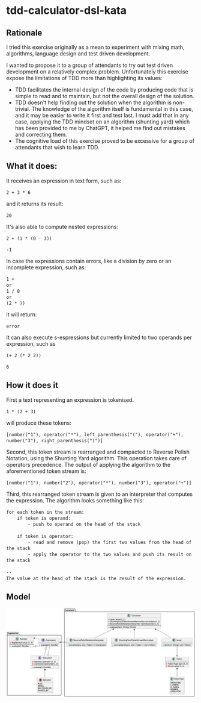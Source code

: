 # tdd-calculator-dsl-kata

## Rationale
I tried this exercise originally as a mean to experiment with mixing math, 
algorithms, language design and test driven development.

I wanted to propose it to a group of attendants to try out test driven development on a
relatively complex problem. Unfortunately this exercise expose the limitations of TDD more
than highlighting its values:
- TDD facilitates the internal design of the code by producing code that is simple to read
and to maintain, but not the overall design of the solution.
- TDD doesn't help finding out the solution when the algorithm is non-trivial. The knowledge of
the algorithm itself is fundamental in this case, and it may be easier to write it first and
test last. I must add that in any case, applying the TDD mindset on an algorithm (shunting yard)
which has been provided to me by ChatGPT, it helped me find out mistakes and correcting them.
- The cognitive load of this exercise proved to be excessive for a group of attendants
that wish to learn TDD.

## What it does:
It receives an expression in text form, such as:
~~~
2 + 3 * 6
~~~

and it returns its result:
~~~
20
~~~

It's also able to compute nested expressions:
~~~
2 + (1 * (0 - 3))
~~~
~~~
-1
~~~

In case the expressions contain errors, like a division by zero or an incomplete expression, such as:
~~~
1 +
or
1 / 0
or 
(2 * ))
~~~

it will return:
~~~
error
~~~

It can also execute s-espressions but currently limited to two operands per expression, such as
~~~
(+ 2 (* 2 2))
~~~

~~~
6
~~~

## How it does it
First a text representing an expression is tokenised.
~~~
1 * (2 + 3)
~~~

will produce these tokens:
~~~
[number("1"), operator("*"), left_parenthesis("("), operator("+"), number("3"), right_parenthesis(")")]
~~~

Second, this token stream is rearranged and compacted to Reverse Polish Notation, using
the Shunting Yard algorithm. This operation takes care of operators precedence.
The output of applying the algorithm to the aforementioned token stream is:

~~~
[number("1"), number("2"), operator("*"), number("3"), operator("+")]
~~~

Third, this rearranged token stream is given to an interpreter that computes the expression. 
The algorithm looks something like this:
~~~
for each token in the stream:
    if token is operand:
        - push to operand on the head of the stack
    
    if token is operator:
        - read and remove (pop) the first two values from the head of the stack
        - apply the operator to the two values and push its result on the stack
        
--
The value at the head of the stack is the result of the expression.
~~~

## Model
![ClassDiagram](docs/ClassDiagramModel.png)